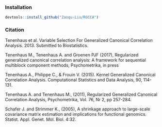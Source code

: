 ### Installation
```r
devtools::install_github("Zaoqu-Liu/RGCCA")
```

### Citation
Tenenhaus et al. Variable Selection For Generalized Canonical Correlation Analysis. 2013. Submitted to Biostatistics.

Tenenhaus M., Tenenhaus A. and Groenen PJF (2017), Regularized generalized canonical correlation analysis: A framework for sequential multiblock component methods, Psychometrika, in press

Tenenhaus A., Philippe C., & Frouin V. (2015). Kernel Generalized Canonical Correlation Analysis. Computational Statistics and Data Analysis, 90, 114-131.

Tenenhaus A. and Tenenhaus M., (2011), Regularized Generalized Canonical Correlation Analysis, Psychometrika, Vol. 76, Nr 2, pp 257-284.

Schafer J. and Strimmer K., (2005), A shrinkage approach to large-scale covariance matrix estimation and implications for functional genomics. Statist. Appl. Genet. Mol. Biol. 4:32.

